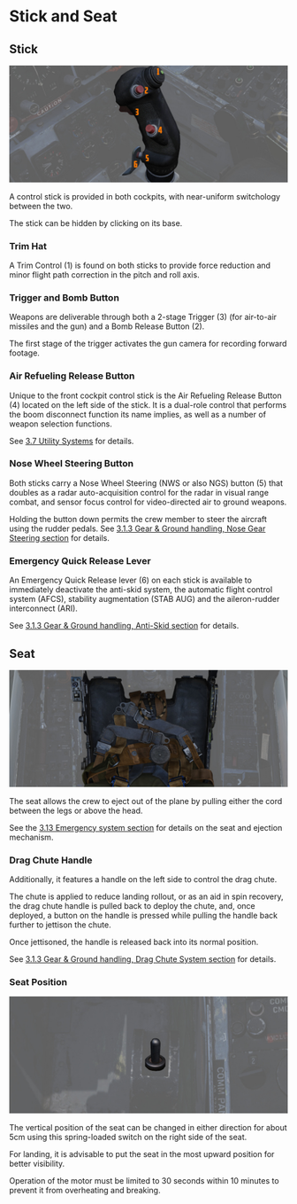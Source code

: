 # Stick and Seat

## Stick

![Stick](../../img/pilot_stick.jpg)

A control stick is provided in both cockpits, with near-uniform switchology
between the two.

The stick can be hidden by clicking on its base.

### Trim Hat

A Trim Control (1) is found on both sticks to provide force reduction and minor
flight path correction in the pitch and roll axis.

### Trigger and Bomb Button

Weapons are deliverable through both a 2-stage Trigger (3) (for air-to-air missiles
and the gun) and a Bomb Release Button (2).

The first stage of the trigger activates the gun camera for recording forward
footage.

### Air Refueling Release Button

Unique to the front cockpit control stick is the Air Refueling Release Button (4)
located on the left side of the stick. It is a dual-role control that performs
the boom disconnect function its name implies, as well as a number of weapon
selection functions.

See [3.7 Utility Systems](../../systems/utility.md#air-refueling-release-button) for
details.

### Nose Wheel Steering Button

Both sticks carry a Nose Wheel Steering (NWS or also NGS) button (5) that doubles as a radar
auto-acquisition control for the radar in visual range combat, and sensor focus
control for video-directed air to ground weapons.

Holding the button down permits the crew member to steer the aircraft using the
rudder pedals. See
[3.1.3 Gear & Ground handling, Nose Gear Steering section](../../systems/flight_controls_gear/gear_ground_handling.md#nose-gear-steering)
for details.

### Emergency Quick Release Lever

An Emergency Quick Release lever (6) on each stick is available to immediately
deactivate the anti-skid system, the automatic
flight control system (AFCS), stability augmentation (STAB AUG) and the aileron-rudder
interconnect (ARI).

See
[3.1.3 Gear & Ground handling, Anti-Skid section](../../systems/flight_controls_gear/gear_ground_handling.md#emergency-quick-release-lever)
for details.

## Seat

![Seat](../../img/pilot_seat.jpg)

The seat allows the crew to eject out of the plane by pulling either the cord
between the legs or above the head.

See the [3.13 Emergency system section](../../systems/emergency.md#ejection-seats) for details
on the seat and ejection mechanism.

### Drag Chute Handle

Additionally, it features a handle on the left side to control the drag chute.

The chute is applied to reduce landing rollout, or as an aid in spin recovery,
the drag chute handle is pulled back to deploy the chute, and, once deployed, a
button on the handle is pressed while pulling the handle back further to
jettison the chute.

Once jettisoned, the handle is released back into its normal position.

See [3.1.3 Gear & Ground handling, Drag Chute System section](../../systems/flight_controls_gear/gear_ground_handling.md#drag-chute-system)
for details.

### Seat Position

![pilot_seat_switch](../../img/pilot_seat_position.jpg)

The vertical position of the seat can be changed in either direction for about
5cm using this spring-loaded switch on the right side of the seat.

For landing, it is advisable to put the seat in the most upward position for
better visibility.

Operation of the motor must be limited to 30 seconds within 10 minutes to
prevent it from overheating and breaking.
